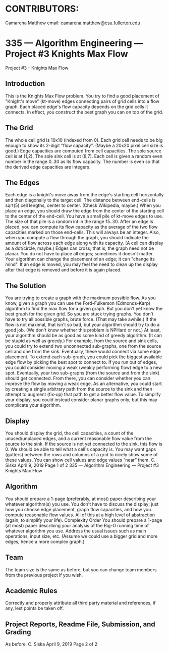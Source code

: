 # CONTRIBUTORS:
Camarena Matthew email: camarena.matthew@csu.fullerton.edu<br>

# 335 — Algorithm Engineering — Project #3 Knights Max Flow
Project #3 – Knights Max Flow
## Introduction
This is the Knights Max Flow problem. You try to find a good placement of "Knight's move" (kt-move)
edges connecting pairs of grid cells into a flow graph. Each placed edge's flow capacity depends on the grid
cells it connects. In effect, you construct the best graph you can on top of the grid.
## The Grid
The whole cell grid is 10x10 (indexed from 0). Each grid cell needs to be big enough to show its 2-digit
"flow capacity". (Maybe a 20x20 pixel cell size is good.) Edge capacities are computed from cell capacities.
The sole source cell is at (1,2). The sole sink cell is at (8,7). Each cell is given a random even number in the
range 0..30 as its flow capacity. The number is even so that the derived edge capacities are integers.
## The Edges
Each edge is a knight's move away from the edge's starting cell horizontally and then diagonally to the target
cell. The distance between end-cells is sqrt(5) cell lengths, center to center. (Check Wikipedia, maybe.) When
you place an edge, you should draw the edge from the center of the starting cell to the center of the end-cell.
You have a small pile of kt-move edges to use. The size of that pile is a random int in the range 15..30.
After an edge is placed, you can compute its flow capacity as the average of the two flow capacities marked on
those end-cells. This will always be an integer. Also, when you compute a flow through the graph, you should
indicate the amount of flow across each edge along with its capacity. (A cell can display as a dot/circle, maybe.)
Edges can cross; that is, the graph need not be planar. You do not have to place all edges; sometimes it
doesn't matter. Your algorithm can change the placement of an edge; it can "change its mind". If an edge is
moved, you may feel the need to clean up the display after that edge is removed and before it is again placed.
## The Solution
You are trying to create a graph with the maximum possible flow. As you know, given a graph you can use
the Ford-Fulkerson (Edmonds-Karp) algorithm to find the max flow for a given graph. But you don't yet know
the best graph for the given grid. So you are stuck trying graphs.
You don't have to try all possible graphs, brute force. (That may take awhile.) If the flow is not maximal,
that isn't so bad, but your algorithm should try to do a good job. (We don't know whether this problem is NPHard or not.) At least, your algorithm should be as good as some kind of greedy algorithm. (It can be stupid as
well as greedy.)
For example, from the source and sink cells, you could try to extend two unconnected sub-graphs, one from
the source cell and one from the sink. Eventually, these would connect via some edge placement.
To extend each sub-graph, you could pick the biggest available edge flow by picking the best spot to connect
to. If you run out of edges, you could consider moving a weak (weakly performing flow) edge to a new spot.
Eventually, your two sub-graphs (from the source and from the sink) should get connected. From there, you can
consider whether you can improve the flow by moving a weak edge.
As an alternative, you could start by creating a single arbitrary path from the source to the sink and then
attempt to augment (fix-up) that path to get a better flow value.
To simplify your display, you could instead consider planar graphs only; but this may complicate your
algorithm.
## Display
You should display the grid, the cell capacities, a count of the unused/unplaced edges, and a current
reasonable flow value from the source to the sink. If the source is not yet connected to the sink, this flow is 0.
We should be able to tell what a cell's capacity is. You may want gaps (gutters) between the rows and columns
of a grid to nicely show some of these values. You can show cell values and edge values “near” them.
C. Siska April 9, 2019 Page 1 of 2
335 — Algorithm Engineering — Project #3 Knights Max Flow
## Algorithm
You should prepare a 1-page (preferably, at most) paper describing your whatever algorithm(s) you use. You
don't have to discuss the display; just how you choose edge placement, graph flow capacities, and how you
compute reasonable flow values. All of this at a high level of abstraction (again, to simplify your life).
Complexity Order
You should prepare a 1-page (at most) paper describing your analysis of the Big-O running time of whatever
algorithm you use. Address the usual issues such as main operations, input size, etc. (Assume we could use a
bigger grid and more edges, hence a more complex graph.)
## Team
The team size is the same as before, but you can change team members from the previous project if you
wish.
## Academic Rules
Correctly and properly attribute all third party material and references, if any, lest points be taken off.
## Project Reports, Readme File, Submission, and Grading
As before.
C. Siska April 9, 2019 Page 2 of 2
